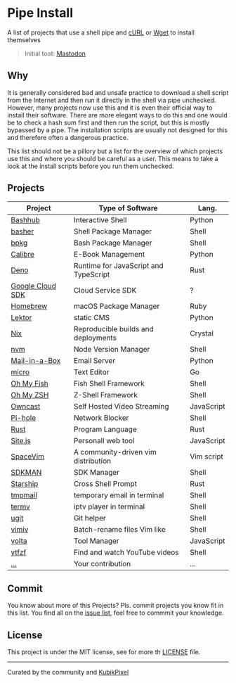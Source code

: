 # Pipe Install

A list of projects that use a shell pipe and [cURL](https://curl.se/) or
[Wget](https://www.gnu.org/software/wget/) to install themselves

> Initial toot: [Mastodon](https://chaos.social/@kubikpixel/106107773137340086)

## Why

It is generally considered bad and unsafe practice to download a shell script
from the Internet and then run it directly in the shell via pipe unchecked.
However, many projects now use this and it is even their official way to install
their software. There are more elegant ways to do this and one would be to
check a hash sum first and then run the script, but this is mostly bypassed by
a pipe. The installation scripts are usually not designed for this and
therefore often a dangerous practice.

This list should not be a pillory but a list for the overview of which projects
use this and where you should be careful as a user. This means to take a look
at the install scripts before you run them unchecked.

## Projects

|Project|Type of Software|Lang.|
|---|---|---|
|[Bashhub](https://www.bashhub.com/)|Interactive Shell|Python|
|[basher](https://github.com/basherpm/basher)|Shell Package Manager|Shell|
|[bpkg](http://www.bpkg.sh/)|Bash Package Manager|Shell|
|[Calibre](https://calibre-ebook.com/)|E-Book Management|Python|
|[Deno](https://deno.land/)|Runtime for JavaScript and TypeScript|Rust|
|[Google Cloud SDK](https://cloud.google.com/)|Cloud Service SDK|?|
|[Homebrew](https://brew.sh/)|macOS Package Manager|Ruby|
|[Lektor](https://www.getlektor.com/)|static CMS|Python|
|[Nix](https://nixos.org/)|Reproducible builds and deployments|Crystal|
|[nvm](https://github.com/nvm-sh/nvm)|Node Version Manager|Shell|
|[Mail-in-a-Box](https://mailinabox.email/)|Email Server|Python|
|[micro](https://micro-editor.github.io/)|Text Editor|Go|
|[Oh My Fish](https://github.com/oh-my-fish/oh-my-fish)|Fish Shell Framework|Shell|
|[Oh My ZSH](https://ohmyz.sh/)|Z-Shell Framework|Shell|
|[Owncast](https://owncast.online/)|Self Hosted Video Streaming|JavaScript|
|[Pi-hole](https://pi-hole.net/)|Network Blocker|Shell|
|[Rust](https://www.rust-lang.org/)|Program Language|Rust|
|[Site.js](https://sitejs.org/)|Personall web tool|JavaScript|
|[SpaceVim](https://spacevim.org/)|A community-driven vim distribution|Vim script|
|[SDKMAN](https://sdkman.io/)|SDK Manager|Shell|
|[Starship](https://starship.rs/)|Cross Shell Prompt|Rust|
|[tmpmail](https://github.com/sdushantha/tmpmail)|temporary email in terminal|Shell|
|[termv](https://github.com/Roshan-R/termv)|iptv player in terminal|Shell|
|[ugit](https://github.com/Bhupesh-V/ugit)|Git helper|Shell|
|[vimiv](https://github.com/thameera/vimv)|Batch-rename files Vim like|Shell|
|[volta](https://volta.sh/)|Tool Manager|JavaScript|
|[ytfzf](https://github.com/pystardust/ytfzf)|Find and watch YouTube videos|Shell|
|[...](http://example.com/)|Your contribution|...|

## Commit

You know about more of this Projects? Pls. commit projects you know fit in this
list. You find all on the [issue list](https://github.com/KubikPixel/pipeinstall/issues),
feel free to commmit your knowledge.

## License

This project is under the MIT license, see for more th [LICENSE](https://github.com/KubikPixel/pipeinstall/blob/main/LICENSE)
file.

---

Curated by the community and [KubikPixel](https://thunix.net/~kubikpixel/)
